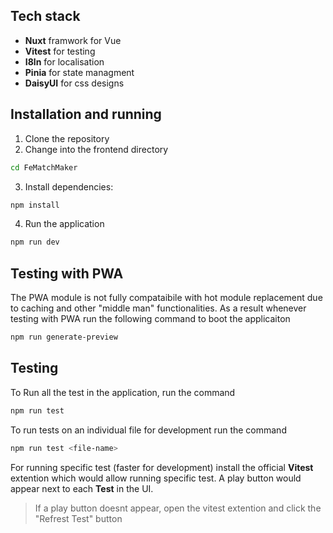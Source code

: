 ## Tech stack
- **Nuxt** framwork for Vue   
- **Vitest** for testing
- **I8ln** for localisation 
- **Pinia** for state managment
- **DaisyUI** for css designs

## Installation and running

1. Clone the repository
2. Change into the frontend directory

```bash
cd FeMatchMaker
```

3. Install dependencies: 
```bash
npm install
```
4. Run the application
```bash
npm run dev
```

## Testing with PWA
The PWA module is not fully compataibile with hot module replacement due to caching and other "middle man" functionalities. As a result whenever testing with PWA run the following command to boot the applicaiton
```bash
npm run generate-preview
```


## Testing
To Run all the test in the application, run the command
```bash
npm run test
```

To run tests on an individual file for development run the command
```bash
npm run test <file-name>
```
For running specific test (faster for development) install the official **Vitest** extention which would allow running specific test. A play button would appear next to each **Test** in the UI.

>If a play button doesnt appear, open the vitest extention and click the "Refrest Test" button

 